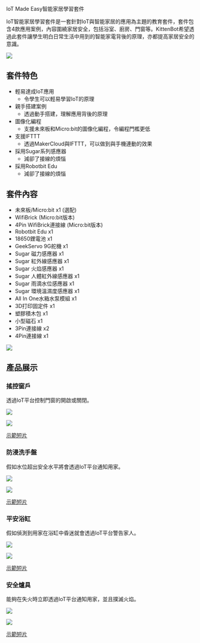 IoT Made Easy智能家居學習套件

IoT智能家居學習套件是一套針對IoT與智能家居的應用為主題的教育套件，套件包含4款應用案例，內容圍繞家居安全，包括浴室、廚房、門窗等。KittenBot希望透過此套件讓學生明白日常生活中用到的智能家電背後的原理，亦都提高家居安全的意識。

![](./images/box1.jpg)

## 套件特色

- 輕易達成IoT應用
    - 令學生可以輕易學習IoT的原理
- 親手搭建案例
    - 透過動手搭建，理解應用背後的原理
- 圖像化編程
    - 支援未來板和Micro:bit的圖像化編程，令編程門檻更低
- 支援IFTTT
    - 透過MakerCloud與IFTTT，可以做到與手機連動的效果
- 採用Sugar系列感應器
    - 減卻了接線的煩惱
- 採用Robotbit Edu
    - 減卻了接線的煩惱
    
## 套件內容

- 未來板/Micro:bit x1 (選配)
- WifiBrick (Micro:bit版本)
- 4Pin WifiBrick連接線 (Micro:bit版本)
- Robotbit Edu x1
- 18650鋰電池 x1
- GeekServo 9G舵機 x1
- Sugar 磁力感應器 x1
- Sugar 紅外線感應器 x1
- Sugar 火焰感應器 x1
- Sugar 人體紅外線感應器 x1
- Sugar 雨滴水位感應器 x1
- Sugar 環境溫濕度感應器 x1
- All In One水箱水泵模組 x1
- 3D打印固定件 x1
- 塑膠積木包 x1
- 小型磁石 x1
- 3Pin連接線 x2
- 4Pin連接線 x1

![](./images/box2.jpg)

## 產品展示

### 搖控窗戶

透過IoT平台控制門窗的開啟或關閉。

![](./images/door.jpg)

[![](./images/door_video.png)](https://www.youtube.com/watch?v=nLj0LCgN1Uk)

[示範短片](https://www.youtube.com/watch?v=nLj0LCgN1Uk)

### 防浸洗手盤

假如水位超出安全水平將會透過IoT平台通知用家。

![](./images/sink.jpg)

[![](./images/sink_video.png)](https://www.youtube.com/watch?v=LwzhAub01sQ)

[示範短片](https://www.youtube.com/watch?v=LwzhAub01sQ)

### 平安浴缸

假如偵測到用家在浴缸中昏迷就會透過IoT平台警告家人。

![](./images/bathtub.jpg)

[![](./images/battub_video.png)](https://www.youtube.com/watch?v=tRQiIUIZCpo&t=1s)

[示範短片](https://www.youtube.com/watch?v=tRQiIUIZCpo&t=1s)

### 安全爐具

能夠在失火時立即透過IoT平台通知用家，並且撲滅火焰。

![](./images/stove.jpg)

[![](./images/stove_video.png)](https://www.youtube.com/watch?v=n7rE02r8EJo)

[示範短片](https://www.youtube.com/watch?v=n7rE02r8EJo)
